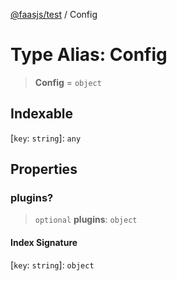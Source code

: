 [@faasjs/test](../README.md) / Config

# Type Alias: Config

> **Config** = `object`

## Indexable

\[`key`: `string`\]: `any`

## Properties

### plugins?

> `optional` **plugins**: `object`

#### Index Signature

\[`key`: `string`\]: `object`
